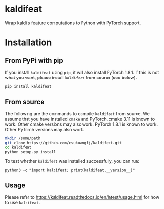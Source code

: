 # kaldifeat

Wrap kaldi's feature computations to Python with PyTorch support.

# Installation

## From PyPi with pip

If you install `kaldifeat` using `pip`, it will also install
PyTorch 1.8.1. If this is not what you want, please install `kaldifeat`
from source (see below).

```bash
pip install kaldifeat
```

## From source

The following are the commands to compile `kaldifeat` from source.
We assume that you have installed `cmake` and PyTorch.
cmake 3.11 is known to work. Other cmake versions may also work.
PyTorch 1.8.1 is known to work. Other PyTorch versions may also work.

```bash
mkdir /some/path
git clone https://github.com/csukuangfj/kaldifeat.git
cd kaldifeat
python setup.py install
```

To test whether `kaldifeat` was installed successfully, you can run:
```
python3 -c "import kaldifeat; print(kaldifeat.__version__)"
```

## Usage

Please refer to <https://kaldifeat.readthedocs.io/en/latest/usage.html>
for how to use `kaldifeat`.
